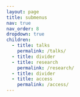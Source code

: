 ```yaml
---
layout: page
title: submenus
nav: true
nav_order: 8
dropdown: true
children:
  - title: talks
    permalink: /talks/
  - title: divider
  - title: research
    permalink: /research/
  - title: divider
  - title: access
    permalink: /access/
---
```

